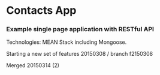 # Contacts App

### Example single page application with RESTful API

Technologies: MEAN Stack including Mongoose.

Starting a new set of features 20150308 / branch f2150308

Merged 20150314 (2)